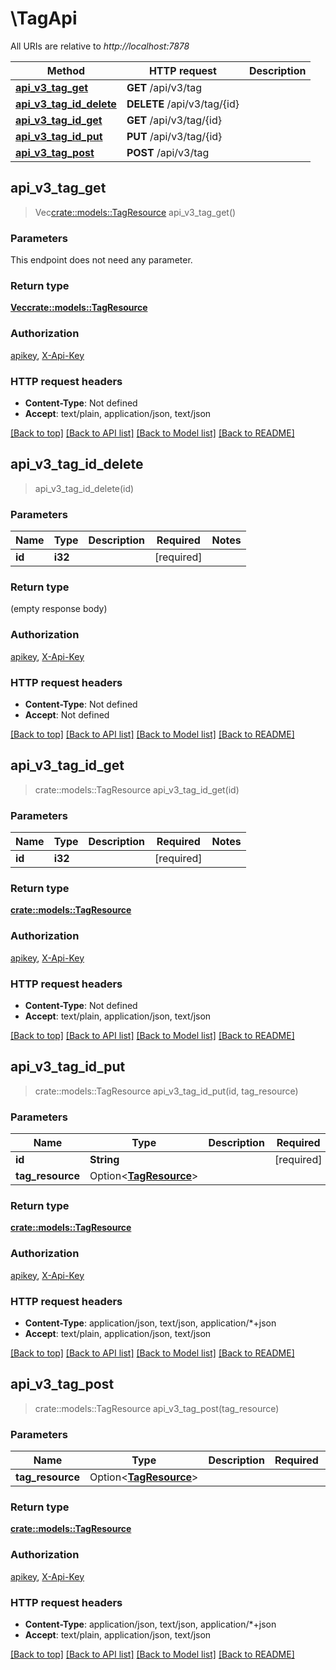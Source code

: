 # \TagApi

All URIs are relative to *http://localhost:7878*

Method | HTTP request | Description
------------- | ------------- | -------------
[**api_v3_tag_get**](TagApi.md#api_v3_tag_get) | **GET** /api/v3/tag | 
[**api_v3_tag_id_delete**](TagApi.md#api_v3_tag_id_delete) | **DELETE** /api/v3/tag/{id} | 
[**api_v3_tag_id_get**](TagApi.md#api_v3_tag_id_get) | **GET** /api/v3/tag/{id} | 
[**api_v3_tag_id_put**](TagApi.md#api_v3_tag_id_put) | **PUT** /api/v3/tag/{id} | 
[**api_v3_tag_post**](TagApi.md#api_v3_tag_post) | **POST** /api/v3/tag | 



## api_v3_tag_get

> Vec<crate::models::TagResource> api_v3_tag_get()


### Parameters

This endpoint does not need any parameter.

### Return type

[**Vec<crate::models::TagResource>**](TagResource.md)

### Authorization

[apikey](../README.md#apikey), [X-Api-Key](../README.md#X-Api-Key)

### HTTP request headers

- **Content-Type**: Not defined
- **Accept**: text/plain, application/json, text/json

[[Back to top]](#) [[Back to API list]](../README.md#documentation-for-api-endpoints) [[Back to Model list]](../README.md#documentation-for-models) [[Back to README]](../README.md)


## api_v3_tag_id_delete

> api_v3_tag_id_delete(id)


### Parameters


Name | Type | Description  | Required | Notes
------------- | ------------- | ------------- | ------------- | -------------
**id** | **i32** |  | [required] |

### Return type

 (empty response body)

### Authorization

[apikey](../README.md#apikey), [X-Api-Key](../README.md#X-Api-Key)

### HTTP request headers

- **Content-Type**: Not defined
- **Accept**: Not defined

[[Back to top]](#) [[Back to API list]](../README.md#documentation-for-api-endpoints) [[Back to Model list]](../README.md#documentation-for-models) [[Back to README]](../README.md)


## api_v3_tag_id_get

> crate::models::TagResource api_v3_tag_id_get(id)


### Parameters


Name | Type | Description  | Required | Notes
------------- | ------------- | ------------- | ------------- | -------------
**id** | **i32** |  | [required] |

### Return type

[**crate::models::TagResource**](TagResource.md)

### Authorization

[apikey](../README.md#apikey), [X-Api-Key](../README.md#X-Api-Key)

### HTTP request headers

- **Content-Type**: Not defined
- **Accept**: text/plain, application/json, text/json

[[Back to top]](#) [[Back to API list]](../README.md#documentation-for-api-endpoints) [[Back to Model list]](../README.md#documentation-for-models) [[Back to README]](../README.md)


## api_v3_tag_id_put

> crate::models::TagResource api_v3_tag_id_put(id, tag_resource)


### Parameters


Name | Type | Description  | Required | Notes
------------- | ------------- | ------------- | ------------- | -------------
**id** | **String** |  | [required] |
**tag_resource** | Option<[**TagResource**](TagResource.md)> |  |  |

### Return type

[**crate::models::TagResource**](TagResource.md)

### Authorization

[apikey](../README.md#apikey), [X-Api-Key](../README.md#X-Api-Key)

### HTTP request headers

- **Content-Type**: application/json, text/json, application/*+json
- **Accept**: text/plain, application/json, text/json

[[Back to top]](#) [[Back to API list]](../README.md#documentation-for-api-endpoints) [[Back to Model list]](../README.md#documentation-for-models) [[Back to README]](../README.md)


## api_v3_tag_post

> crate::models::TagResource api_v3_tag_post(tag_resource)


### Parameters


Name | Type | Description  | Required | Notes
------------- | ------------- | ------------- | ------------- | -------------
**tag_resource** | Option<[**TagResource**](TagResource.md)> |  |  |

### Return type

[**crate::models::TagResource**](TagResource.md)

### Authorization

[apikey](../README.md#apikey), [X-Api-Key](../README.md#X-Api-Key)

### HTTP request headers

- **Content-Type**: application/json, text/json, application/*+json
- **Accept**: text/plain, application/json, text/json

[[Back to top]](#) [[Back to API list]](../README.md#documentation-for-api-endpoints) [[Back to Model list]](../README.md#documentation-for-models) [[Back to README]](../README.md)

